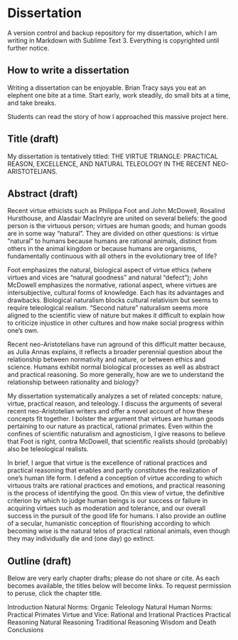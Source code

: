 # Dissertation

A version control and backup repository for my dissertation, which I am writing in Markdown with Sublime Text 3. Everything is copyrighted until further notice. 

## How to write a dissertation

Writing a dissertation can be enjoyable. Brian Tracy says you eat an elephent one bite at a time. Start early, work steadily, do small bits at a time, and take breaks.  

Students can read the story of how I approached this massive project here.

## Title (draft) 

My dissertation is tentatively titled: THE VIRTUE TRIANGLE: PRACTICAL REASON, EXCELLENCE, AND NATURAL TELEOLOGY IN THE RECENT NEO-ARISTOTELIANS.

## Abstract (draft)

Recent virtue ethicists such as Philippa Foot and John McDowell, Rosalind Hursthouse, and Alasdair MacIntyre are united on several beliefs: the good person is the virtuous person; virtues are human goods; and human goods are in some way “natural”. They are divided on other questions: is virtue “natural” to humans because humans are rational animals, distinct from others in the animal kingdom or because humans are organisms, fundamentally continuous with all others in the evolutionary tree of life?

Foot emphasizes the natural, biological aspect of virtue ethics (where virtues and vices are “natural goodness” and natural “defect”); John McDowell emphasizes the normative, rational aspect, where virtues are intersubjective, cultural forms of knowledge. Each has its advantages and drawbacks. Biological naturalism blocks cultural relativism but seems to require teleological realism. “Second nature” naturalism seems more aligned to the scientific view of nature but makes it difficult to explain how to criticize injustice in other cultures and how make social progress within one’s own.

Recent neo-Aristotelians have run aground of this difficult matter because, as Julia Annas explains, it reflects a broader perennial question about the relationship between normativity and nature, or between ethics and science. Humans exhibit normal biological processes as well as abstract and practical reasoning. So more generally, how are we to understand the relationship between rationality and biology?

My dissertation systematically analyzes a set of related concepts: nature, virtue, practical reason, and teleology. I discuss the arguments of several recent neo-Aristotelian writers and offer a novel account of how these concepts fit together. I bolster the argument that virtues are human goods pertaining to our nature as practical, rational primates. Even within the confines of scientific naturalism and agnosticism, I give reasons to believe that Foot is right, contra McDowell, that scientific realists should (probably) also be teleological realists.

In brief, I argue that virtue is the excellence of rational practices and practical reasoning that enables and partly constitutes the realization of one’s human life form. I defend a conception of virtue according to which virtuous traits are rational practices and emotions, and practical reasoning is the process of identifying the good. On this view of virtue, the definitive criterion by which to judge human beings is our success or failure in acquiring virtues such as moderation and tolerance, and our overall success in the pursuit of the good life for humans. I also provide an outline of a secular, humanistic conception of flourishing according to which becoming wise is the natural telos of practical rational animals, even though they may individually die and (one day) go extinct.

## Outline (draft)

Below are very early chapter drafts; please do not share or cite. As each becomes available, the titles below will become links. To request permission to peruse, click the chapter title.

Introduction
Natural Norms: Organic Teleology
Natural Human Norms: Practical Primates
Virtue and Vice: Rational and Irrational Practices
Practical Reasoning
Natural Reasoning
Traditional Reasoning
Wisdom and Death
Conclusions
